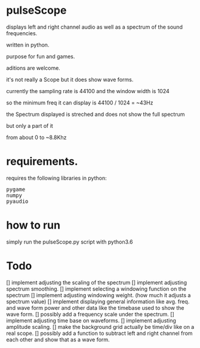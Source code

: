 # pulseScope
displays left and right channel audio as well as a spectrum of the sound frequencies.

written in python.

purpose for fun and games.

aditions are welcome.

it's not really a Scope but it does show wave forms.

currently the sampling rate is 44100 and the window width is 1024

so the minimum freq it can display is 44100 / 1024 = ~43Hz

the Spectrum displayed is streched and does not show the full spectrum

but only a part of it

from about 0 to ~8.8Khz

# requirements.
requires the following libraries in python:

<pre>
pygame
numpy
pyaudio
</pre>

# how to run

simply run the pulseScope.py script with python3.6

# Todo
[] implement adjusting the scaling of the spectrum
[] implement adjusting spectrum smoothing.
[] implement selecting a windowing function on the spectrum
[] implement adjusting windowing weight. (how much it adjusts a spectrum value)
[] implement displaying general information like avg. freq. and wave form power
   and other data like the timebase used to show the wave form.
[] possibly add a frequency scale under the spectrum.
[] implement adjusting time base on waveforms.
[] implement adjusting amplitude scaling.
[] make the background grid actually be time/div like on a real scope.
[] possibly add a function to subtract left and right channel from each other and show that as a wave form.

